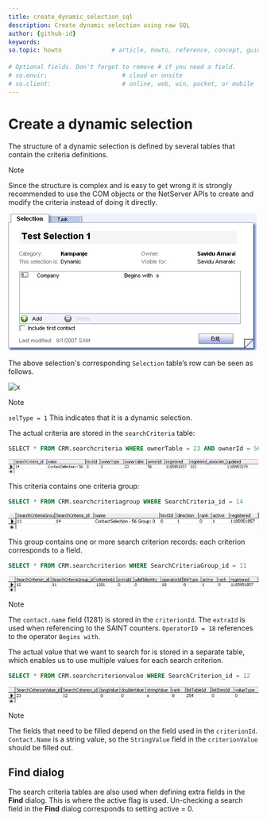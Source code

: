 ```yaml
---
title: create_dynamic_selection_sql
description: Create dynamic selection using raw SQL
author: {github-id}
keywords: 
so.topic: howto              # article, howto, reference, concept, guide

# Optional fields. Don't forget to remove # if you need a field.
# so.envir:                     # cloud or onsite
# so.client:                    # online, web, win, pocket, or mobile
---
```


# Create a dynamic selection

The structure of a dynamic selection is defined by several tables that contain the criteria definitions.

> [!NOTE]
> Since the structure is complex and is easy to get wrong it is strongly recommended to use the COM objects or the NetServer APIs to create and modify the criteria instead of doing it directly.

![x][img1]

The above selection's corresponding `Selection` table’s row can be seen as follows.

![x]()

> [!NOTE]
> `selType = 1` This indicates that it is a dynamic selection.

The actual criteria are stored in the `searchCriteria` table:

```SQL
SELECT * FROM CRM.searchcriteria WHERE ownerTable = 23 AND ownerId = 56
```

![x][img2]

This criteria contains one criteria group:

```SQL
SELECT * FROM CRM.searchcriteriagroup WHERE SearchCriteria_id = 14
```

![x][img3]

This group contains one or more search criterion records: each criterion corresponds to a field.

```SQL
SELECT * FROM CRM.searchcriterion WHERE SearchCriteriaGroup_id = 11
```

![x][img4]

> [!NOTE]
> The `contact.name` field (1281) is stored in the `criterionId`. The `extraId` is used when referencing to the SAINT counters. `OperatorID = 18` references to the operator `Begins with`.

The actual value that we want to search for is stored in a separate table, which enables us to use multiple values for each search criterion.

```SQL
SELECT * FROM CRM.searchcriterionvalue WHERE SearchCriterion_id = 12
```

![x][img5]

> [!NOTE]
> The fields that need to be filled depend on the field used in the `criterionId`. `Contact.Name` is a string value, so the `StringValue` field in the `criterionValue` should be filled out.

## Find dialog

The search criteria tables are also used when defining extra fields in the **Find** dialog. This is where the active flag is used. Un-checking a search field in the **Find** dialog corresponds to setting active = 0.

<!-- Referenced images -->
[img1]: media/dynamic-selection-dialog.jpg
[img2]: media/dynamic-selection-db2.jpg
[img3]: media/dynamic-selection-db3.jpg
[img4]: media/dynamic-selection-db4.jpg
[img5]: media/dynamic-selection-db5.jpg
[img6]: media/dynamic-selection-db1.jpg
